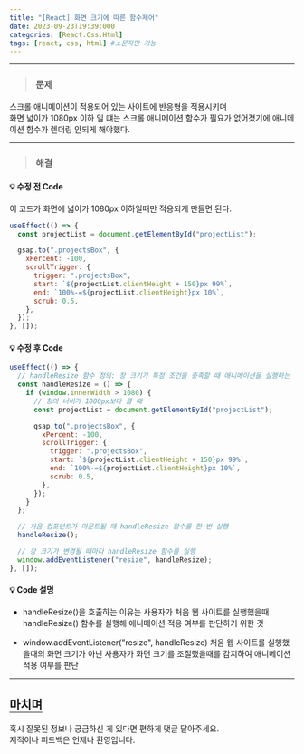 ```yaml
---
title: "[React] 화면 크기에 따른 함수제어"
date: 2023-09-23T19:39:000
categories: [React.Css.Html]
tags: [react, css, html] #소문자만 가능
---
```


---

<h3><blockquote>문제
</blockquote></h3>

스크롤 애니메이션이 적용되어 있는 사이트에 반응형을 적용시키며<br/>
화면 넓이가 1080px 이하 일 떄는 스크롤 애니메이션 함수가 필요가 없어졌기에 애니메이션 함수가 렌더링 안되게 해야했다.

---

<h3><blockquote>해결
</blockquote></h3>

#### 💡 수정 전 Code

이 코드가 화면에 넓이가 1080px 이하일때만 적용되게 만들면 된다.

```jsx
useEffect(() => {
  const projectList = document.getElementById("projectList");

  gsap.to(".projectsBox", {
    xPercent: -100,
    scrollTrigger: {
      trigger: ".projectsBox",
      start: `${projectList.clientHeight + 150}px 99%`,
      end: `100%-=${projectList.clientHeight}px 10%`,
      scrub: 0.5,
    },
  });
}, []);
```

#### 💡 수정 후 Code

```jsx
useEffect(() => {
  // handleResize 함수 정의: 창 크기가 특정 조건을 충족할 때 애니메이션을 실행하는 역할
  const handleResize = () => {
    if (window.innerWidth > 1080) {
      // 창의 너비가 1080px보다 클 때
      const projectList = document.getElementById("projectList");

      gsap.to(".projectsBox", {
        xPercent: -100,
        scrollTrigger: {
          trigger: ".projectsBox",
          start: `${projectList.clientHeight + 150}px 99%`,
          end: `100%-=${projectList.clientHeight}px 10%`,
          scrub: 0.5,
        },
      });
    }
  };

  // 처음 컴포넌트가 마운트될 때 handleResize 함수를 한 번 실행
  handleResize();

  // 창 크기가 변경될 때마다 handleResize 함수를 실행
  window.addEventListener("resize", handleResize);
}, []);
```

#### 💡 Code 설명

- handleResize()을 호출하는 이유는 사용자가 처음 웹 사이트를 실행했을때 handleResize() 함수를 실행해 애니메이션 적용 여부를 판단하기 위한 것

- window.addEventListener("resize", handleResize) 처음 웹 사이트를 실행했을때의 화면 크기가 아닌 사용자가 화면 크기를 조절했을때를 감지하여 애니메이션 적용 여부를 판단

---

## <b style="border-bottom:2px solid gray"><b>마치며</b></b>

<P>혹시 잘못된 정보나 궁금하신 게 있다면 편하게 댓글 달아주세요.<br/>
지적이나 피드백은 언제나 환영입니다.</p>
